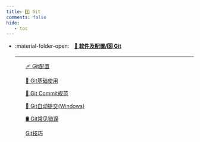 ```yaml
---
title: 5️⃣ Git
comments: false
hide:
   - toc
---
```


<div class="grid cards index-info" markdown>

-   :material-folder-open:&emsp;__[🎀 软件及配置/5️⃣ Git](./index.md)__

	---

	&emsp;&emsp;[🩹 Git配置](./A.md)

	&emsp;&emsp;[👗 Git基础使用](./B.md)

	&emsp;&emsp;[🥏 Git Commit规范](./C.md)

	&emsp;&emsp;[🐠 Git自动提交(Windows)](./D.md)

	&emsp;&emsp;[🛢️ Git常见错误](./E.md)

	&emsp;&emsp;[Git技巧](./F.md)

</div>